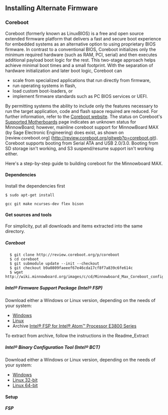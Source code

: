 ## Installing Alternate Firmware

### Coreboot
Coreboot (formerly known as LinuxBIOS) is a free and open source extended firmware platform that delivers a fast and secure boot experience for embedded systems as an alternative option to using proprietary BIOS firmware. In contrast to a conventional BIOS, Coreboot initializes only the minimum required hardware (such as RAM, PCI, serial) and then executes additional payload boot logic for the rest. This two-stage approach helps achieve minimal boot times and a small footprint.
With the separation of hardware initialization and later boot logic, Coreboot can 

- scale from specialized applications that run directly from firmware, 
- run operating systems in flash, 
- load custom boot-loaders, or 
- implement firmware standards such as PC BIOS services or UEFI. 

By permitting systems the ability to include only the features necessary to run the target application, code and flash space required are reduced. For further information, refer to the [Coreboot website]( http://www.coreboot.org).
The status on Coreboot's [Supported Motherboards](http://www.coreboot.org/Supported_Motherboards) page indicates an unknown status for MinnowBoard; however, mainline coreboot support for MinnowBoard MAX (by Sage Electronic Engineering) does exist, as shown on [review.coreboot.org] (http://review.coreboot.org/gitweb?p=coreboot.git). Coreboot supports booting from Serial ATA and USB 2.0/3.0. Booting from SD storage isn't working, and S3 suspend/resume support isn't working either. 

Here's a step-by-step guide to building coreboot for the Minnowboard MAX.

#### Dependencies
Install the dependencies first 

  ``` 
  $ sudo apt-get install
  ```

  ``` 
  gcc git make ncurses-dev flex bison
  ```

#### Get sources and tools 
For simplicity, put all downloads and items extracted into the same directory. 

##### Coreboot 

  ```
 	$ git clone http://review.coreboot.org/p/coreboot
 	$ cd coreboot
 	$ git submodule update --init --checkout
 	$ git checkout b9a0809faeeef67e46cda17cf8f7a839c6fe614c
 	$ wget http://wiki.minnowboard.org/images/c/cd/Minnowboard_Max_Coreboot_config.txt
  ```

##### Intel® Firmware Support Package (Intel® FSP)
Download either a Windows or Linux version, depending on the needs of your system:

- [Windows](http://www.intel.com/content/www/us/en/embedded/software/fsp/atom-e3800-fsp-g3-windows-download.html)
- [Linux](http://www.intel.com/content/www/us/en/embedded/software/fsp/atom-e3800-fsp-g3-linux-download.html)
- Archive [Intel® FSP for Intel® Atom™ Processor E3800 Series](http://downloadcenter.intel.com/download/24496)

To extract from archive, follow the instructions in the Readme_Extract

##### Intel® Binary Configuration Tool (Intel® BCT) 
Download either a Windows or Linux version, depending on the needs of your system: 

- [Windows](https://edc.intel.com/Link.aspx?id=10034)
- [Linux 32-bit](https://edc.intel.com/Link.aspx?id=10033)  
- [Linux 64-bit](https://edc.intel.com/Link.aspx?id=10032)

#### Setup

##### FSP

